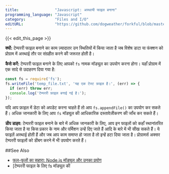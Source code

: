 ```yaml
---
title:                "Javascript: अस्थायी फाइल बनाना"
programming_language: "Javascript"
category:             "Files and I/O"
editURL:              "https://github.com/dogweather/forkful/blob/master/content/hi/javascript/creating-a-temporary-file.md"
---
```


{{< edit_this_page >}}

**क्यों:** टेम्पररी फाइल बनाने का काम ज़्यादातर उन स्थितियों में किया जाता है जब विशेष डाटा या फंक्शन को प्रोग्राम में अस्थाई तौर पर संग्रहीत करने की जरूरत होती है।

**कैसे करें:** टेम्पररी फाइल बनाने के लिए आपको `fs` नामक मॉड्यूल का उपयोग करना होगा। यहाँ प्रोग्राम में एक सादे से उदाहरण दिया गया है:

```Javascript
const fs = require('fs');
fs.writeFile('temp_file.txt', 'यह एक टेस्ट फ़ाइल है।', (err) => {
  if (err) throw err;
  console.log('टेम्पररी फ़ाइल बनाई गई है।');
});
```

यदि आप फ़ाइल में डेटा को अपडेट करना चाहते हैं तो आप `fs.appendFile()` का उपयोग कर सकते हैं। अधिक जानकारी के लिए आप `fs` मॉड्यूल की आधिकारिक दस्तावेज़ीकरण की जाँच कर सकते हैं।

**डीप डाइव:** टेम्पररी फाइल बनाने के बारे में अधिक जानकारी के लिए, आप इन फाइलों को कहाँ स्थानांतरित किया जाता है या किस प्रकार के नाम और पर्मिशन उन्हें दिए जाते हैं आदि के बारे में भी सीख सकते हैं। ये फाइलें अस्थाई होती हैं और जब आप काम समाप्त हो जाता है तो इन्हें हटा दिया जाता है। प्रोग्रामर्स अक्सर टेम्पररी फाइलों को डीबग करने में भी उपयोग करते हैं।

##See Also

- [फल-फूलों का सहारा: Node.js मॉड्यूल और उनका प्रयोग](https://medium.com/@devnoor/node-js-module-explained-callbacks-and-async-ab8d37b7e860)
- [टेम्पररी फाइल के लिए fs मॉड्यूल की